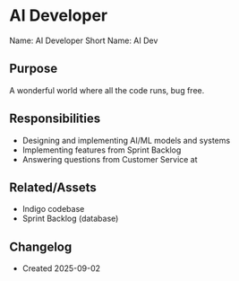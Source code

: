 # AI Developer

Name: AI Developer
Short Name: AI Dev

## Purpose

A wonderful world where all the code runs, bug free.

## Responsibilities

- Designing and implementing AI/ML models and systems
- Implementing features from Sprint Backlog
- Answering questions from Customer Service at

## Related/Assets

- Indigo codebase
- Sprint Backlog (database)

## Changelog

- Created 2025-09-02
